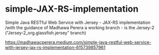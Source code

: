 # simple-JAX-RS-implementation
Simple Java RESTful Web Service with Jersey - JAX-RS implementation /with the guidance of Madhawa Perera 
a working branch - is the Jersey-2 ("Jersey-2_org.glassfish.jersey"  branch)

https://madhawacperera.medium.com/simple-java-restful-web-service-with-jersey-jax-rs-implementation-615739857961
